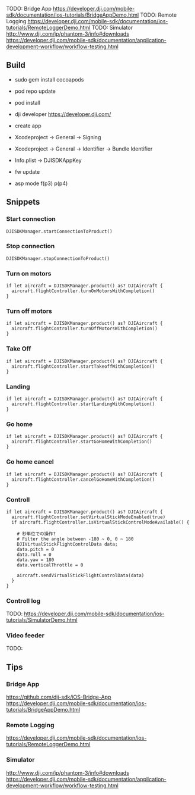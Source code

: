 
TODO: Bridge App
https://developer.dji.com/mobile-sdk/documentation/ios-tutorials/BridgeAppDemo.html
TODO: Remote Logging
https://developer.dji.com/mobile-sdk/documentation/ios-tutorials/RemoteLoggerDemo.html
TODO: Simulator
http://www.dji.com/jp/phantom-3/info#downloads
https://developer.dji.com/mobile-sdk/documentation/application-development-workflow/workflow-testing.html



## Build

- sudo gem install cocoapods
- pod repo update
- pod install

- dji developer https://developer.dji.com/
- create app

- Xcodeproject -> General -> Signing
- Xcodeproject -> General -> Identifier -> Bundle Identifier
- Info.plist -> DJISDKAppKey

- fw update
- asp mode f(p3) p(p4)

## Snippets

### Start connection

```
DJISDKManager.startConnectionToProduct()
```

### Stop connection

```
DJISDKManager.stopConnectionToProduct()
```

### Turn on motors

```
if let aircraft = DJISDKManager.product() as? DJIAircraft {
  aircraft.flightController.turnOnMotorsWithCompletion()
}
```

### Turn off motors

```
if let aircraft = DJISDKManager.product() as? DJIAircraft {
  aircraft.flightController.turnOffMotorsWithCompletion()
}
```

### Take Off

```
if let aircraft = DJISDKManager.product() as? DJIAircraft {
  aircraft.flightController.startTakeoffWithCompletion()
}
```

### Landing

```
if let aircraft = DJISDKManager.product() as? DJIAircraft {
  aircraft.flightController.startLandingWithCompletion()
}
```

### Go home

```
if let aircraft = DJISDKManager.product() as? DJIAircraft {
  aircraft.flightController.startGoHomeWithCompletion()
}
```

### Go home cancel

```
if let aircraft = DJISDKManager.product() as? DJIAircraft {
  aircraft.flightController.cancelGoHomeWithCompletion()
}
```

### Controll

```
if let aircraft = DJISDKManager.product() as? DJIAircraft {
  aircraft.flightController.setVirtualStickModeEnabled(true)
  if aircraft.flightController.isVirtualStickControlModeAvailable() {

    # 秒単位での操作?
    # Filter the angle between -180 ~ 0, 0 ~ 180
    DJIVirtualStickFlightControlData data;
    data.pitch = 0
    data.roll = 0
    data.yaw = 180
    data.verticalThrottle = 0

    aircraft.sendVirtualStickFlightControlData(data)
  }
}
```

### Controll log

TODO:
https://developer.dji.com/mobile-sdk/documentation/ios-tutorials/SimulatorDemo.html

### Video feeder

TODO:


## Tips

### Bridge App

https://github.com/dji-sdk/iOS-Bridge-App
https://developer.dji.com/mobile-sdk/documentation/ios-tutorials/BridgeAppDemo.html

### Remote Logging

https://developer.dji.com/mobile-sdk/documentation/ios-tutorials/RemoteLoggerDemo.html

### Simulator

http://www.dji.com/jp/phantom-3/info#downloads
https://developer.dji.com/mobile-sdk/documentation/application-development-workflow/workflow-testing.html
















#
